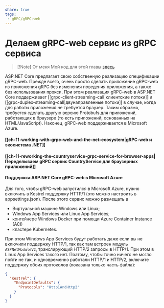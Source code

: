 ```yaml
---
share: true
tags:
 - gRPC/gRPC-web
---
```

# Делаем gRPC-web сервис из gRPC сервиса

> [!Note] От меня
> Мой код для этой главы [здесь](https://github.com/alexeystalker/CountryServiceBook/tree/chapter-11)


ASP.NET Core предлагает свою собственную реализацию спецификации gRPC-web. Прежде всего, очень просто сделать приложение gRPC-web из приложения gRPC без изменения поведения приложения, а также без использования прокси. При этом реализация gRPC-web в ASP.NET Core поддерживает [[grpc-client-streaming-call|клиентские потоки]] и [[grpc-duplex-streaming-call|двунаправленные потоки]] в случае, когда для работы приложения не требуется браузер. Таким образмо, требуется сделать другую версию Protobufs для приложений, работающих в браузере (то есть приложений, основанных на HTML/JavaScript). Наконец, gRPC-web поддерживается в Microsoft Azure.
#### [[ch-11-working-with-grpc-web-and-the-net-ecosystem|gRPC-web и экосистема .NET]]
#### [[ch-11-reworking-the-countryservice-grpc-service-for-browser-apps|Переделываем gRPC сервис CountryService для браузерных приложений]]
#### Поддержка ASP.NET Core gRPC-web в Microsoft Azure
Для того, чтобы gRPC-web запустился в Microsoft Azure, нужно включить в Kestrel поддержку HTTP/1 (это можно настроить в appsettings.json). После этого сервис можно размещать в
- Виртуальной машине Windows или Linux;
- Windows App Services или Linux App Services;
- контейнере Windows Docker при помощи Azure Container Instance (ACI)
- кластере Kubernetes.

При этом Windows App Services будут работать даже если вы не включили поддержку HTTP/1, так как там встроен модуль `ASPNetModuleV2`, транслирующий HTTP/2 запросы в HTTP/1. При этом в Linux App Services такого нет. Поэтому, чтобы точно ничего не могло пойти не так, и одновременно работали HTTP/1 и HTTP/2, включите поддержку обоих протоколов (показана только часть файла):
```json
{
  "Kestrel": {
    "EndpointDefaults": {
      "Protocols": "Http1AndHttp2"
    }
  }
}
```